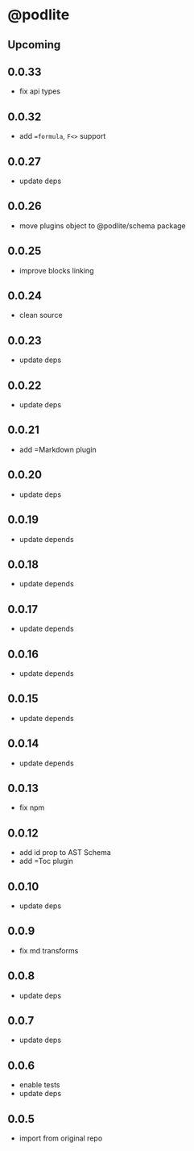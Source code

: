 # @podlite

## Upcoming

## 0.0.33

- fix api types

## 0.0.32

- add `=formula`, `F<>` support

## 0.0.27

- update deps

## 0.0.26

- move plugins object to @podlite/schema package

## 0.0.25

- improve blocks linking

## 0.0.24

- clean source

## 0.0.23

- update deps

## 0.0.22

- update deps

## 0.0.21

- add =Markdown plugin

## 0.0.20

- update deps

## 0.0.19

- update depends

## 0.0.18

- update depends

## 0.0.17

- update depends

## 0.0.16

- update depends

## 0.0.15

- update depends

## 0.0.14

- update depends

## 0.0.13

- fix npm

## 0.0.12

- add id prop to AST Schema
- add =Toc plugin

## 0.0.10

- update deps

## 0.0.9

- fix md transforms

## 0.0.8

- update deps

## 0.0.7

- update deps

## 0.0.6

- enable tests
- update deps

## 0.0.5

- import from original repo
